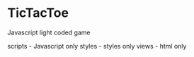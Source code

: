# TicTacToe
Javascript light coded game

scripts - Javascript only
styles - styles only
views - html only
